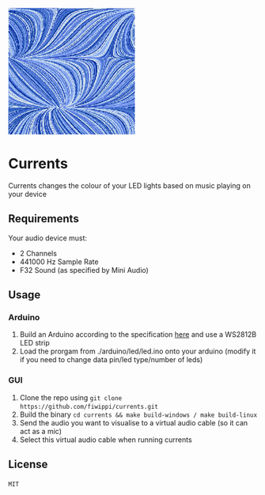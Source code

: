 ![currents](icon.png)
# Currents
Currents changes the colour of your LED lights based on music playing on your device

## Requirements
Your audio device must:
- 2 Channels
- 441000 Hz Sample Rate
- F32 Sound (as specified by Mini Audio)

## Usage
### Arduino
1. Build an Arduino according to the specification [here](https://www.makeuseof.com/tag/connect-led-light-strips-arduino/) and use a WS2812B LED strip
2. Load the prorgam from ./arduino/led/led.ino onto your arduino (modify it if you need to change data pin/led type/number of leds)

### GUI
1. Clone the repo using `git clone https://github.com/fiwippi/currents.git`
2. Build the binary `cd currents && make build-windows / make build-linux`
3. Send the audio you want to visualise to a virtual audio cable (so it can act as a mic)
4. Select this virtual audio cable when running currents

## License
`MIT`